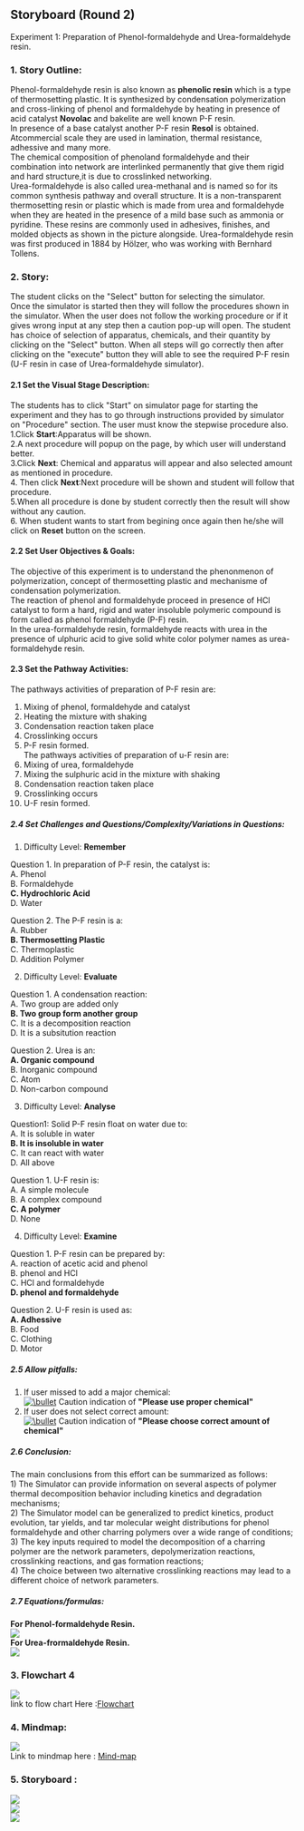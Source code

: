 ## Storyboard (Round 2)

Experiment 1: Preparation of Phenol-formaldehyde and Urea-formaldehyde resin.
### 1. Story Outline:

Phenol-formaldehyde resin is also known as **phenolic resin** which is a type of thermosetting plastic. It is synthesized by condensation polymerization and cross-linking of phenol and formaldehyde by heating in presence of acid catalyst **Novolac** and bakelite are well known P-F resin.<br>In presence of a base catalyst another P-F resin **Resol** is obtained. Atcommercial scale they are used in lamination, thermal resistance, adhessive and many more.<br> The chemical composition of phenoland formaldehyde and their combination into network are interlinked permanently that give them rigid and hard structure,it is due to crosslinked networking.<br>
Urea-formaldehyde is also called urea-methanal and is named so for its common synthesis pathway and overall structure. It is a non-transparent thermosetting resin or plastic which is made from urea and formaldehyde when they are heated in the presence of a mild base such as ammonia or pyridine. These resins are commonly used in adhesives, finishes, and molded objects as shown in the picture alongside.  Urea-formaldehyde resin was first produced in 1884 by Hölzer, who was working with Bernhard Tollens.

### 2. Story:
The student clicks on the "Select" button for selecting the simulator.<br>Once the simulator is started then they will follow the procedures shown in the simulator. When the user does not follow the working procedure or if it gives wrong input at any step then a caution pop-up will open.
The student has choice of selection of apparatus, chemicals, and their quantity by clicking on the "Select" button. When all steps will go correctly then after clicking on the "execute" button they will able to see the required P-F resin (U-F resin in case of Urea-formaldehyde simulator).  

#### 2.1 Set the Visual Stage Description:
The students has to click "Start" on simulator page for starting the experiment and they has to go through instructions provided by simulator on "Procedure" section. The user must know the stepwise procedure also. <br>
1.Click **Start**:Apparatus will be shown. <br>
2.A next procedure will popup on the page, by which user will understand better. <br>
3.Click **Next**: Chemical and apparatus will appear and also selected amount as mentioned in procedure. <br>
4. Then click **Next**:Next procedure will be shown and student will follow that procedure. <br>
5.When all procedure is done by student correctly then the result will show without any caution. <br>
6. When student wants to start from begining once again then he/she will click on **Reset** button on the screen.  

#### 2.2 Set User Objectives & Goals:
The objective of this experiment is to understand the phenonmenon of polymerization, concept of thermosetting plastic and mechanisme of condensation polymerization.<br>The reaction of phenol and formaldehyde proceed in presence of HCl catalyst to form a hard, rigid and water insoluble polymeric compound is form called as phenol formaldehyde (P-F) resin.<br> In the urea-formaldehyde resin, formaldehyde reacts with urea in the presence of ulphuric acid to give solid white color polymer names as urea-formaldehyde resin.

#### 2.3 Set the Pathway Activities:

The pathways activities of preparation of P-F resin are:<br>
1. Mixing of phenol, formaldehyde and catalyst<br>
2. Heating the mixture with shaking<br>
3. Condensation reaction taken place<br>
4. Crosslinking occurs<br>
5. P-F resin formed.<br>
The pathways activities of preparation of u-F resin are:<br>
1. Mixing of urea, formaldehyde <br>
2.  Mixing the sulphuric acid in the mixture with shaking<br>
3. Condensation reaction taken place<br>
4. Crosslinking occurs<br>
5. U-F resin formed.

##### 2.4 Set Challenges and Questions/Complexity/Variations in Questions:
1. Difficulty Level: **Remember** <br>

Question 1. In preparation  of P-F resin, the catalyst is:<br> A. Phenol<br> B. Formaldehyde<br> **C. Hydrochloric Acid**<br> D. Water<br>

Question 2. The P-F resin is a:<br> A. Rubber<br> **B. Thermosetting Plastic**<br> C. Thermoplastic<br> D. Addition Polymer

2. Difficulty Level: **Evaluate** <br>

Question 1. A condensation reaction:<br> A. Two group are added only<br> **B. Two group form another group**<br> C. It is a decomposition reaction<br> D. It is a subsitution reaction <br>

Question 2. Urea is an:<br> **A. Organic compound**<br> B. Inorganic compound<br> C. Atom<br> D. Non-carbon compound

3. Difficulty Level: **Analyse** <br>

Question1: Solid P-F resin float on water due to:<br> A. It is soluble in water<br> **B. It is insoluble in water**<br> C. It can react with water<br> D. All above <br>

Question 1. U-F resin is:<br> A. A simple molecule <br> B. A complex compound<br> **C. A polymer**<br> D. None

4. Difficulty Level: **Examine** <br>

Question 1. P-F resin can be prepared by:<br> A. reaction of acetic acid and phenol <br> B. phenol and HCl <br> C. HCl and formaldehyde<br> **D. phenol and formaldehyde** <br>

Question 2. U-F resin is used as:<br> **A. Adhessive**<br> B. Food<br> C. Clothing<br> D. Motor 



##### 2.5 Allow pitfalls:
1. If user missed to add a major chemical:<br> <a href="https://www.codecogs.com/eqnedit.php?latex=\bullet" target="_blank"><img src="https://latex.codecogs.com/gif.latex?\bullet" title="\bullet" /></a> Caution indication of **"Please use proper chemical"** <br>
2. If user does not select correct amount:<br><a href="https://www.codecogs.com/eqnedit.php?latex=\bullet" target="_blank"><img src="https://latex.codecogs.com/gif.latex?\bullet" title="\bullet" /></a> Caution indication of **"Please choose correct amount of chemical"** <br>

##### 2.6 Conclusion:
The main conclusions from this effort can be summarized as follows:<br> 1) The Simulator can provide information on several aspects of polymer thermal decomposition behavior including kinetics and degradation mechanisms;<br> 2) The Simulator model can be generalized to predict kinetics, product
evolution, tar yields, and tar molecular weight distributions for phenol formaldehyde and other charring polymers over a wide range of conditions;<br>
3) The key inputs required to model the decomposition of a charring polymer are the network parameters, depolymerization reactions, crosslinking reactions, and gas formation reactions;<br>
4) The choice between two alternative crosslinking reactions may lead to a different choice of network parameters. 

##### 2.7 Equations/formulas: 
<b>For Phenol-formaldehyde Resin.</b><br>
<img src="images/preparation.JPG"/><br>
<b>For Urea-frormaldehyde Resin.</b><br>
<img src="images/formula.JPG"/>
### 3. Flowchart 4
<img src="flowchart/vl42.JPG"/><br>
link to flow chart Here :<a href="flowchart/flowchart.png">Flowchart</a>
<br>

### 4. Mindmap:
<img src="mindmap/vl41.JPG"/><br>
 Link to mindmap here : <a href="mindmap/mindmap.png">Mind-map</a>
 <br>


### 5. Storyboard :
<img src="images/v1.jpeg"/><br>
<img src="images/v2.jpeg"/><br>
<img src="images/v3.jpeg"/>
